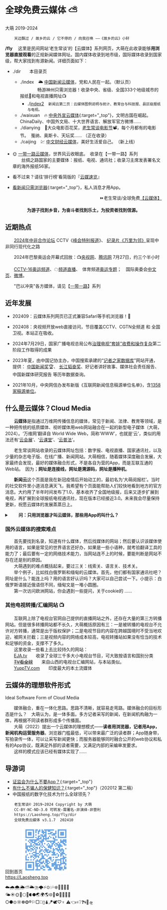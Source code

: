 全球免费云媒体 ⛅
================
大萌	2019-2024
<base target="_blank">
<link rel="canonical" href="https://Laosheng.top/fly/dir" />

		天边飘过 / 故乡的云 / 它不停的 / 向我召唤 ——《故乡的云》小轩

**/fly**	　这里是民间网站‘老生常谈’的【云媒体】系列网页，大萌在此收录能够**用浏览器直接观看**的正规新闻媒体网址。国内媒体收录到地市级，国际媒体收录到国家级，帮大家找到有源新闻。详细页面如下：

+	./dir　　本目录页　
	+ ./index　🌥 [中国新闻云媒体](.)，党和人民在一起。（默认页）  
　　　　畅游神州只需浏览器！收录中央、省级、全国333个地级城市的报纸📰和电视直播网址📺
	  + ./[index2](index2)　<small>新闻云第二页：云媒体图例说明与统计、教育台与科技报、县区级报纸与电视。</small>
	+ ./waixuan　🔥 [中央外宣云媒体](waixuan){:target="_top"}，文明古国在崛起。　ChinaDaily、中国外文局、十大世界语言、解放军官方微博……
	+ ./dianying　💐大众电影百花奖，[老生常谈电影节](dianying)📽，每个月都有的电影节。　戛纳、奥斯卡、天坛奖…… （正在收录）
	+ ./caijing　💹 [中文财经云媒体](caijing)，美好生活爱自己。　（新上线）

+	🌞 [一带一路云媒体](../ydyl/)，世界风云收眼底。　收录在【一带一路】系列  
　　丝绸之路国家的主要媒体：报纸、电视、通讯社；收录习主席发表署名文章的海外报纸56家。
+	看不过来？请往‘排行榜’看简版的『[云媒速览](../index2.html)』
+	[看新闻只需浏览器](../c/app-browser-diff.txt){:target="_top"}，私人消息才用App。

<div align="right">
⏩老生常谈/全球免费<a href="https://Laosheng.top/fly/dir" target="_top">【云媒体】</a>
</div>
<p align="center"><b>为游子找到乡音，为奋斗者找到乐土，为投资者找到信源。</b></p>


近期热点
--------

　　[2024年中非合作论坛](http://www.focac.org) CCTV《[峰会特别报道](https://tv.cctv.com/2024/09/01/VIDARoslGNed9ZHJLVxKSS0D240901.shtml)》、
[纪录片《万里为邻》](https://tv.cctv.com/2024/09/03/VIDAESFOhEUoA7DgcwKoaYsj240903.shtml)呈现中非同行现代化之路

　　2024年巴黎奥运会开幕式回放：📺[央视网](https://sports.cctv.com/2024/07/27/VIDEXQn0oFQgo9Ls3b1IDF3m240727.shtml)、[腾讯网](https://v.qq.com/x/cover/mzc00200flk1818/z4100y9pqsg.html) 7月27日，约三个半小时

　　[CCTV-16奥运频道](https://tv.cctv.com/cctv16/)、☁[频道直播](https://tv.cctv.com/live/cctv16/)、　体育频道[奥运专题](https://sports.cctv.com/Paris2024/)；　国际奥委会[中文页](https://olympics.com/zh/)、[微博](https://weibo.com/olympics)。

　　"巴以冲突"各方媒体，请见【[一带一路](../ydyl.dir#“巴以冲突”各方媒体-💥-ceasefire)】系列


近年发展
--------

*	202409：云媒体系列网页已正式兼容Safari等手机浏览器！📱
*	202408：央视频开放web直接访问，节目覆盖CCTV、CGTN全频道 和 全国卫视。本站正在吸收。

*	2024年7月29日，国家广播电视总局公布<a title="总局要闻" href="https://www.nrta.gov.cn/art/2024/7/29/art_112_68330.html">治理电视“套娃”收费和操作复杂</a>第二阶段工作取得的成果
*	2023年夏，由中国记协主办，中国搜索承建的“<a title="" href="https://jzzjsjk.chinaso.com">记者之家数据库</a>”网站开通，提供：
	<a title="新闻作品最高奖" href="https://jzzjsjk.chinaso.com/list/news-award">中国新闻奖</a>🏆、
	<a title="新闻工作者最高奖" href="https://jzzjsjk.chinaso.com/list/changjiang-award">长江韬奋奖</a>、好记者讲好故事、媒体社会责任报告、中国新媒体研究报告 
等历年数据查询。
*	2021年10月，中央网信办发布新版《互联网新闻信息稿源单位名单》，含<a title="网信办提供pdf下载" href="http://www.cac.gov.cn/2021-10/18/c_1636153133379560.htm">1358家稿源单位</a>。


什么是云媒体？Cloud Media
--------------

　　**云媒体**是指通过万维网传播信息的媒体，常见于新闻、法律、教育等领域，是一种把传统的纸质媒体、视听媒体用web网站融合在一起的新型电子媒体（大萌，2024）。‘万维网’翻译自 World Wide Web，简称‘WWW’，也就是‘云’，类似的用法还有‘[云会展](https://cn.bing.com/search?q=云会展)’、‘[云课堂](https://cn.bing.com/search?q=云课堂)’、‘[云普法](https://cn.bing.com/search?q=云普法)’。

　　老生常谈网站收录的云媒体网址包括：数字报、电视直播、国家通讯社，以及少量的杂志电子版、在线广播、新闻网站。大萌相信，随着媒体深度融合发展，大家最终会发现，最好的媒体融合形式，不是各自为营的App，而是互联互通的Web站。　因为；<b>网址是连接线，网址是溯源码，网址是播种机</b>。

　　**新闻云**这个页面是我在新冠疫情后开始动工的，最初名为‘大萌阅报栏’。当时的社交软件里小道消息满天飞，我希望有个页面能帮助人们较快地看到地方的官方消息。大约用了半年时间发布了1.0，基本收齐了全国地级报，后来又逐步扩展到电视，再扩展到全球报纸电视通讯社，现在版本已经接近3.0。未来我会尽量保持更新，祝愿云媒体的发展蒸蒸日上。

<details >
<summary>　　<b>问：只用浏览器才叫云媒体，那些用App的叫什么？</b></summary>
　　　答：叫‘雷媒体’，因为你不知道他们在手机上做什么，埋了什么雷。只有www才是公开协议，那些App都是私有协议。
</details>

<h3>国外云媒体的搜索难点</h3>

　　首先要找到名录，知道有什么媒体，然后找媒体的网站；然后要认识该媒体使用的语言，如果是常见的世界语言还好办，如果是一些小语种，就考验翻译工具的能力了；最后要有一定的网络技术能力，当网站连不上的时候，要能判断是网站不存在还是别的原因。<br>
　　大萌遇到的难点概括起来，要过三关：线索关、语言关、技术关。<br>
　　举个例子，比如找白俄罗斯和缅甸的云媒体。首先，他们都有国家通讯社吧？网址是什么？能连上吗？用的语言好认识吗？大家可以自己尝试一下。小提示：白俄罗斯语接近俄语但不同，缅甸文是一堆小圆圈。<br>
　　第一次访问欧洲网站，你会遇到一些提问，关于cookie的
……

<h3>其他电视转播/汇编网站 📺</h3>
　　互联网上除了电视台官网自己提供的直播网站之外，还存在大量的第三方转播网站。但是很多转播网站都不长久，大萌概括原因有三：一是被转播的电视台不允许对方转播，通常是出于版权保护；二是电视节目的内容在跨越国境时不受当地欢迎，被网关拦截；三是视频内容的网络成本较高，电视转播站如果没有恰当的技术和足够的资金，支撑不了多久。<br>
　　这里收录一些看上去比较持久的网站：<br>
　　<a title="收录了三四千个台" href="https://eja.tv/" target="_blank">EJA.tv</a>　　收录了全球三千多大小电视台节目，可大致按语言和国别分类<br>
　　<a title="2024网站已挂" href="http://www.tvquanqiu.com/as/" target="_blank"><del>TV看全球</del></a>　　来自山西的电视台汇编网站，与本站类似。<br>
　　<a title="？" href="https://www.yupptv.com/" target="_blank">YuppTV.com</a>　　印度最大的本土流媒体


云媒体的理想软件形式
--------------------
Ideal Software Form of Cloud Media

　　媒体融合，重在一体化思路。思路不清晰，就容易走弯路。媒体融合的目标形态是什么？　大萌认为，是一体多面。多方记者采写的新闻，在新闻机构融为一体，再根据不同读者群形成多个传播面。  
　　大萌（2022）提出一个云媒体的理想模式——<b>读者用浏览器，记者用App，新闻机构运营服务器</b>。浏览器门槛最低，可以带来最广泛的读者群；App随身带，写拍录传一体，可以让采写新闻更快；而服务器能够同时融合公开的web协议和私有的App协议，既满足外部的读者需要，又满足内部的采编审发要求。  
　　这样的模式应该已经有媒体实现了……


导游词
------

+ [证监会为什么不要App？](../c/8-证券信息披露的法定媒体.txt){:target="_top"}
+ [有什么不骗人的保健知识？](../c/6-权威的医疗保健类报纸.txt){:target="_top"}（202012 第二稿）
+ 中国报纸的数字化技术为什么全球领先？


```
	老生常谈© 2019~2024	Copyright by 大萌
	CC-BY-NC-ND-3.0	可转发-需署名-非演绎-非营利
	https://Laosheng.top/fly/dir
	全球免费云媒体 v3.1.7	202410
```

回到首页<a href=".." title="返回老生常谈首页"><img src="../indexQR-Blue.png" /></a>  
https://Laosheng.top  
<!-- Global site tag (gtag.js) - Google Analytics -->
<script async src="https://www.googletagmanager.com/gtag/js?id=UA-179794713-1"></script>
<script>  window.dataLayer = window.dataLayer || [];
  function gtag(){dataLayer.push(arguments);}
  gtag('js', new Date());  gtag('config', 'UA-179794713-1');
</script>
☁️🌧️🌨️🌦⛅🌥⛈️🌩⚡⊙💧💦❄️🍼🥛🥚❕  
🌤☀🌞🌝🌕🌙🌒🌑🌏🌍🌎🌐🏐⚽🎱🧶🔥📵  
○●⊙☼❁❂®⚐□◻️▯⛇🪁🕊♡♆ ⚠️👈⭐❔❓🌀🌌🛸
